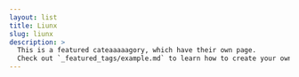 ```yaml
---
layout: list
title: Liunx
slug: liunx
description: >
  This is a featured cateaaaaagory, which have their own page.
  Check out `_featured_tags/example.md` to learn how to create your own.
---
```

